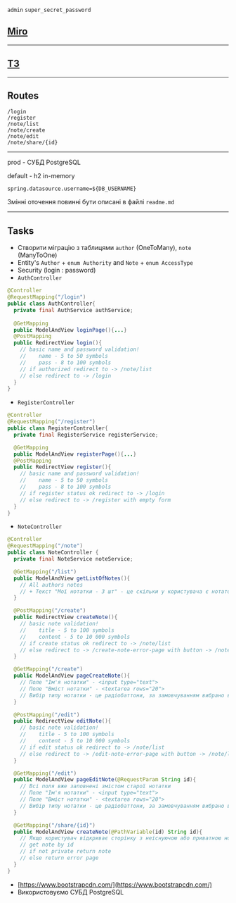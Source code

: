 `admin`
`super_secret_password`

## [Miro](https://miro.com/app/board/o9J_l1t0r8Y=/?moveToWidget=3074457362679673943&cot=14)

---

## [ТЗ](https://docs.google.com/document/d/11BxriWk7wtxNUsZJVitx1ZrbcSvyNDaTkEW7AuWPo8I/edit)

---

## Routes
```text
/login
/register
/note/list
/note/create
/note/edit
/note/share/{id}
```

---

prod - СУБД PostgreSQL

default - h2 in-memory

`spring.datasource.username=${DB_USERNAME}`

Змінні оточення повинні бути описані в файлі `readme.md`

---

## Tasks

- Створити міграцію з таблицями `author` (OneToMany), `note` (ManyToOne)
- Entity's `Author` + `enum Authority` and `Note` + `enum AccessType`
- Security (login : password)
- `AuthController`
```java
@Controller
@RequestMapping("/login")
public class AuthController{
  private final AuthService authService;
  
  @GetMapping
  public ModelAndView loginPage(){...}
  @PostMapping
  public RedirectView login(){
    // basic name and password validation!
    //    name - 5 to 50 symbols
    //    pass - 8 to 100 symbols
    // if authorized redirect to -> /note/list
    // else redirect to -> /login
  }
}
```
- `RegisterController`
```java
@Controller
@RequestMapping("/register")
public class RegisterController{
  private final RegisterService registerService;

  @GetMapping
  public ModelAndView registerPage(){...}
  @PostMapping
  public RedirectView register(){
    // basic name and password validation!
    //    name - 5 to 50 symbols
    //    pass - 8 to 100 symbols
    // if register status ok redirect to -> /login
    // else redirect to -> /register with empty form
  }
}
```
- `NoteController`
```java
@Controller
@RequestMapping("/note")
public class NoteController {
  private final NoteService noteService;

  @GetMapping("/list")
  public ModelAndView getListOfNotes(){
    // All authors notes
    // + Текст "Мої нотатки - 3 шт" - це скільки у користувача є нотаток.
  }

  @PostMapping("/create")
  public RedirectView createNote(){
    // basic note validation!
    //    title - 5 to 100 symbols
    //    content - 5 to 10 000 symbols
    // if create status ok redirect to -> /note/list
    // else redirect to -> /create-note-error-page with button -> /note/list
  }

  @GetMapping("/create")
  public ModelAndView pageCreateNote(){
    // Поле "Ім'я нотатки" - <input type="text">
    // Поле "Вміст нотатки" - <textarea rows="20">
    // Вибір типу нотатки - це радіобаттони, за замовчуванням вибрано варіант "Приватне посилання"
  }

  @PostMapping("/edit")
  public RedirectView editNote(){
    // basic note validation!
    //    title - 5 to 100 symbols
    //    content - 5 to 10 000 symbols
    // if edit status ok redirect to -> /note/list
    // else redirect to -> /edit-note-error-page with button -> /note/list
  }

  @GetMapping("/edit")
  public ModelAndView pageEditNote(@RequestParam String id){
    // Всі поля вже заповнені змістом старої нотатки
    // Поле "Ім'я нотатки" - <input type="text">
    // Поле "Вміст нотатки" - <textarea rows="20">
    // Вибір типу нотатки - це радіобаттони, за замовчуванням вибрано варіант "Приватне посилання"
  }

  @GetMapping("/share/{id}")
  public ModelAndView createNote(@PathVariable(id) String id){
    // Якщо користувач відкриває сторінку з неіснуючою або приватною нотаткою, він бачить відповідний екран.
    // get note by id
    // if not private return note
    // else return error page
  }
}
```
- [https://www.bootstrapcdn.com/](https://www.bootstrapcdn.com/)
- Використовуємо СУБД PostgreSQL